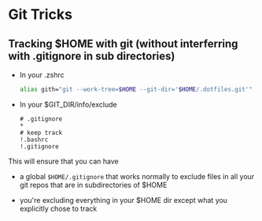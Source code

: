 # Git Tricks

## Tracking $HOME with git (without interferring with .gitignore in sub directories)

* In your .zshrc

    ```zsh
    alias gith="git --work-tree=$HOME --git-dir='$HOME/.dotfiles.git'"
    ```

* In your $GIT_DIR/info/exclude

    ```gitignore
    # .gitignore
    *
    # keep track
    !.bashrc
    !.gitignore
    ```

This will ensure that you can have

* a global `$HOME/.gitignore` that works normally to exclude files in all your git repos that are in subdirectories of $HOME

* you're excluding everything in your $HOME dir except what you explicitly chose to track
